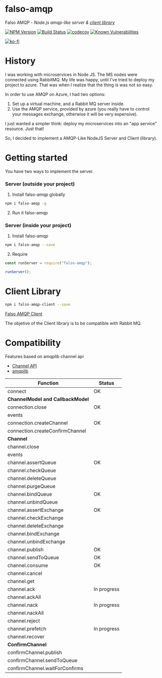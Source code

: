# falso-amqp
Falso AMQP - *Node.js amqp-like server & [client library](https://github.com/lcnvdl/falso-amqp-client)*

[![NPM Version][npm-image]][npm-url]
[![Build Status][travis-image]][travis-url]
[![codecov][codecov-image]][codecov-url]
[![Known Vulnerabilities][snyk-image]][snyk-url]

[![ko-fi](https://www.ko-fi.com/img/githubbutton_sm.svg)](https://ko-fi.com/H2H811YJA)

# History
I was working with microservices in Node JS. The MS nodes were connected using RabbitMQ. My life was happy, until I've tried to deploy my project to azure.
That was when I realize that the thing is was not so easy.

In order to use AMQP on Azure, I had two options:
1) Set up a virtual machine, and a Rabbit MQ server inside.
2) Use the AMQP service, provided by azure (you really have to control your messages exchange, otherwise it will be very expensive).

I just wanted a simpler think: deploy my microservices into an "app service" resource. Just that!

So, I decided to implement a AMQP-Like NodeJS Server and Client (library).

# Getting started

You have two ways to implement the server.

### Server (outside your project)
1. Install falso-amqp globally
```bash
npm i falso-amqp -g
```
2. Run it
falso-amqp

### Server (inside your project)
1. Install falso-amqp
```bash
npm i falso-amqp --save
```
2. Require
```javascript
const runServer = require("falso-amqp");

runServer();
```

# Client Library

```bash
npm i falso-amqp-client --save
```

[Falso AMQP Client](https://github.com/lcnvdl/falso-amqp-client)

The objetive of the Client library is to be compatible with Rabbit MQ.

# Compatibility

Features based on amqplib channel api
- [Channel API](https://www.squaremobius.net/amqp.node/channel_api.html)
- [amqplib](https://github.com/squaremo/amqp.node)

| Function                         |   Status   |
|----------------------------------|------------|
|connect                           |     OK     |
|**ChannelModel and CallbackModel**|            |
|connection.close                  |     OK     |
|events                            |            |
|connection.createChannel          |     OK     |
|connection.createConfirmChannel   |            |
|**Channel**                       |            |
|channel.close                     |            |
|events                            |            |
|channel.assertQueue               |     OK     |
|channel.checkQueue                |            |
|channel.deleteQueue               |            |
|channel.purgeQueue                |            |
|channel.bindQueue                 |     OK     |
|channel.unbindQueue               |            |
|channel.assertExchange            |     OK     |
|channel.checkExchange             |            |
|channel.deleteExchange            |            |
|channel.bindExchange              |            |
|channel.unbindExchange            |            |
|channel.publish                   |     OK     |
|channel.sendToQueue               |     OK     |
|channel.consume                   |     OK     |
|channel.cancel                    |            |
|channel.get                       |            |
|channel.ack                       |In progress |
|channel.ackAll                    |            |
|channel.nack                      |In progress |
|channel.nackAll                   |            |
|channel.reject                    |            |
|channel.prefetch                  |In progress |
|channel.recover                   |            |
|**ConfirmChannel**                |            |
|confirmChannel.publish            |            |
|confirmChannel.sendToQueue        |            |
|confirmChannel.waitForConfirms    |            |



[npm-image]: https://img.shields.io/npm/v/falso-amqp.svg?style=flat-square
[npm-url]: https://npmjs.org/package/falso-amqp
[travis-image]: https://img.shields.io/travis/lcnvdl/falso-amqp/master.svg?style=flat-square
[travis-url]: https://travis-ci.org/lcnvdl/falso-amqp
[codecov-image]: https://codecov.io/gh/lcnvdl/falso-amqp/branch/master/graph/badge.svg
[codecov-url]: https://codecov.io/gh/lcnvdl/falso-amqp
[snyk-image]: https://snyk.io/test/github/lcnvdl/falso-amqp/badge.svg
[snyk-url]: https://snyk.io/test/github/lcnvdl/falso-amqp
